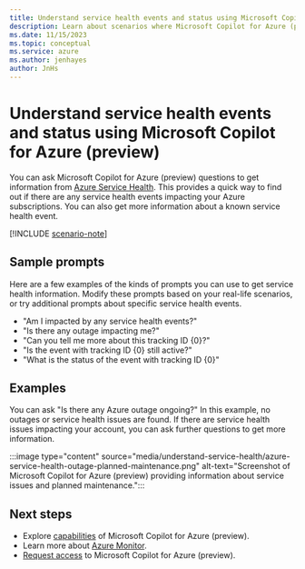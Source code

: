 ```yaml
---
title: Understand service health events and status using Microsoft Copilot for Azure (preview)
description: Learn about scenarios where Microsoft Copilot for Azure (preview) can provide information about service health events.
ms.date: 11/15/2023
ms.topic: conceptual
ms.service: azure
ms.author: jenhayes
author: JnHs
---
```


# Understand service health events and status using Microsoft Copilot for Azure (preview)

You can ask Microsoft Copilot for Azure (preview) questions to get information from [Azure Service Health](/azure/service-health/overview). This provides a quick way to find out if there are any service health events impacting your Azure subscriptions. You can also get more information about a known service health event.

[!INCLUDE [scenario-note](includes/scenario-note.md)]

## Sample prompts

Here are a few examples of the kinds of prompts you can use to get service health information. Modify these prompts based on your real-life scenarios, or try additional prompts about specific service health events.

- "Am I impacted by any service health events?"
- "Is there any outage impacting me?"
- "Can you tell me more about this tracking ID {0}?"
- "Is the event with tracking ID {0} still active?"
- "What is the status of the event with tracking ID {0}"

## Examples

You can ask "Is there any Azure outage ongoing?" In this example, no outages or service health issues are found. If there are service health issues impacting your account, you can ask further questions to get more information.

:::image type="content" source="media/understand-service-health/azure-service-health-outage-planned-maintenance.png" alt-text="Screenshot of Microsoft Copilot for Azure (preview) providing information about service issues and planned maintenance.":::

## Next steps

- Explore [capabilities](capabilities.md) of Microsoft Copilot for Azure (preview).
- Learn more about [Azure Monitor](/azure/azure-monitor/).
- [Request access](https://aka.ms/MSCopilotforAzurePreview) to Microsoft Copilot for Azure (preview).
